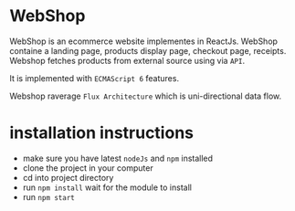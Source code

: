 # WebShop

WebShop is an ecommerce website implementes in ReactJs.
WebShop containe a landing page, products display page, checkout page,
receipts.
Webshop fetches products from external source using via `API`.

It is implemented with `ECMAScript 6` features.

Webshop raverage `Flux Architecture` which is uni-directional data flow.

# installation instructions

* make sure you have latest `nodeJs` and `npm` installed
* clone the project in your computer
* cd into project directory
* run `npm install` wait for the module to install
* run `npm start`

